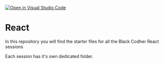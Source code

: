 [![Open in Visual Studio Code](https://classroom.github.com/assets/open-in-vscode-f059dc9a6f8d3a56e377f745f24479a46679e63a5d9fe6f495e02850cd0d8118.svg)](https://classroom.github.com/online_ide?assignment_repo_id=7018774&assignment_repo_type=AssignmentRepo)
# React

In this repository you will find the starter files for all the Black Codher React sessions

Each session has it's own dedicated folder.